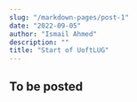 ```yaml
---
slug: "/markdown-pages/post-1"
date: "2022-09-05"
author: "Ismail Ahmed"
description: ""
title: "Start of UoftLUG"
---
```

## To be posted
